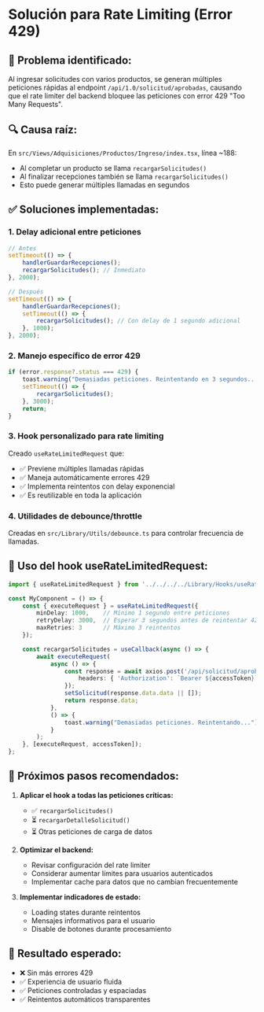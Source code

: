 # Solución para Rate Limiting (Error 429)

## 🚨 **Problema identificado:**
Al ingresar solicitudes con varios productos, se generan múltiples peticiones rápidas al endpoint `/api/1.0/solicitud/aprobadas`, causando que el rate limiter del backend bloquee las peticiones con error 429 "Too Many Requests".

## 🔍 **Causa raíz:**
En `src/Views/Adquisiciones/Productos/Ingreso/index.tsx`, línea ~188:
- Al completar un producto se llama `recargarSolicitudes()`
- Al finalizar recepciones también se llama `recargarSolicitudes()`
- Esto puede generar múltiples llamadas en segundos

## ✅ **Soluciones implementadas:**

### 1. **Delay adicional entre peticiones**
```typescript
// Antes
setTimeout(() => {
    handlerGuardarRecepciones();
    recargarSolicitudes(); // Inmediato
}, 2000);

// Después  
setTimeout(() => {
    handlerGuardarRecepciones();
    setTimeout(() => {
        recargarSolicitudes(); // Con delay de 1 segundo adicional
    }, 1000);
}, 2000);
```

### 2. **Manejo específico de error 429**
```typescript
if (error.response?.status === 429) {
    toast.warning("Demasiadas peticiones. Reintentando en 3 segundos...");
    setTimeout(() => {
        recargarSolicitudes();
    }, 3000);
    return;
}
```

### 3. **Hook personalizado para rate limiting**
Creado `useRateLimitedRequest` que:
- ✅ Previene múltiples llamadas rápidas
- ✅ Maneja automáticamente errores 429
- ✅ Implementa reintentos con delay exponencial
- ✅ Es reutilizable en toda la aplicación

### 4. **Utilidades de debounce/throttle**
Creadas en `src/Library/Utils/debounce.ts` para controlar frecuencia de llamadas.

## 🚀 **Uso del hook useRateLimitedRequest:**

```typescript
import { useRateLimitedRequest } from '../../../../Library/Hooks/useRateLimitedRequest';

const MyComponent = () => {
    const { executeRequest } = useRateLimitedRequest({
        minDelay: 1000,    // Mínimo 1 segundo entre peticiones
        retryDelay: 3000,  // Esperar 3 segundos antes de reintentar 429
        maxRetries: 3      // Máximo 3 reintentos
    });

    const recargarSolicitudes = useCallback(async () => {
        await executeRequest(
            async () => {
                const response = await axios.post('/api/solicitud/aprobadas', {}, {
                    headers: { 'Authorization': `Bearer ${accessToken}` }
                });
                setSolicitud(response.data.data || []);
                return response.data;
            },
            () => {
                toast.warning("Demasiadas peticiones. Reintentando...");
            }
        );
    }, [executeRequest, accessToken]);
};
```

## 📝 **Próximos pasos recomendados:**

1. **Aplicar el hook a todas las peticiones críticas:**
   - ✅ `recargarSolicitudes()`
   - ⏳ `recargarDetalleSolicitud()`
   - ⏳ Otras peticiones de carga de datos

2. **Optimizar el backend:**
   - Revisar configuración del rate limiter
   - Considerar aumentar límites para usuarios autenticados
   - Implementar cache para datos que no cambian frecuentemente

3. **Implementar indicadores de estado:**
   - Loading states durante reintentos
   - Mensajes informativos para el usuario
   - Disable de botones durante procesamiento

## 🎯 **Resultado esperado:**
- ❌ Sin más errores 429
- ✅ Experiencia de usuario fluida
- ✅ Peticiones controladas y espaciadas
- ✅ Reintentos automáticos transparentes